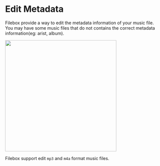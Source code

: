 # Edit Metadata

Filebox provide a way to edit the metadata information of your music file. You may have some music files that do not contains the correct metadata information(eg: arist, album).

<img src="../_media/music-player-edit-metadata.png" width="360"/>

Filebox support edit `mp3` and `m4a` format music files.